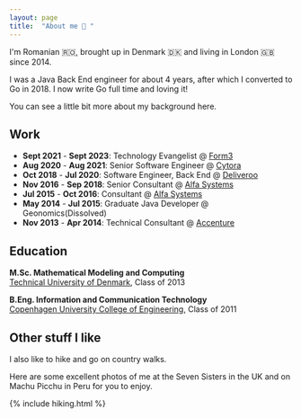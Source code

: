 ```yaml
---
layout: page
title:  "About me 👋 "
---
```


I'm Romanian 🇷🇴, brought up in Denmark 🇩🇰 and living in London 🇬🇧 since 2014.

I was a Java Back End engineer for about 4 years, after which I converted to Go in 2018.
I now write Go full time and loving it!

You can see a little bit more about my background here.

## Work

- **Sept 2021** - **Sept 2023**: Technology Evangelist @ <a href= "https://form3.tech/" target="_blank">Form3</a>
- **Aug 2020** - **Aug 2021**: Senior Software Engineer @ <a href= "https://cytora.com/" target="_blank">Cytora</a>
- **Oct 2018** - **Jul 2020**: Software Engineer, Back End @ <a href= "https://deliveroo.com/" target="_blank">Deliveroo</a>
- **Nov 2016** - **Sep 2018**: Senior Consultant @ <a href= "https://alfasystems.com/" target="_blank">Alfa Systems</a>
- **Jul 2015** - **Oct 2016**: Consultant @ <a href= "https://alfasystems.com/" target="_blank">Alfa Systems</a>
- **May 2014** - **Jul 2015**: Graduate Java Developer @ Geonomics(Dissolved)
- **Nov 2013** - **Apr 2014**: Technical Consultant @ <a href= "https://accenture.com/" target="_blank">Accenture</a>

## Education

**M.Sc. Mathematical Modeling and Computing** <br />
<a href= "https://www.dtu.dk/english" target="_blank">Technical University of Denmark</a>, Class of 2013


**B.Eng. Information and Communication Technology** <br />
<a href= "https://www.diplom.dtu.dk/english" target="_blank">Copenhagen University College of Engineering</a>, Class of 2011

## Other stuff I like

I also like to hike and go on country walks. 

Here are some excellent photos of me at the Seven Sisters in the UK and on Machu Picchu in Peru for you to enjoy.

<div> {% include hiking.html %}</div>
